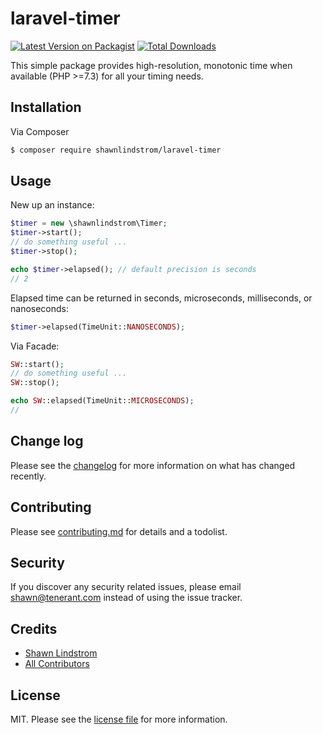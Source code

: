# laravel-timer

[![Latest Version on Packagist][ico-version]][link-packagist]
[![Total Downloads][ico-downloads]][link-downloads]

This simple package provides high-resolution, monotonic time when available (PHP >=7.3) for all
your timing needs.

## Installation

Via Composer

``` bash
$ composer require shawnlindstrom/laravel-timer
```

## Usage

New up an instance:

``` php
$timer = new \shawnlindstrom\Timer;
$timer->start(); 
// do something useful ...
$timer->stop();

echo $timer->elapsed(); // default precision is seconds
// 2
```
Elapsed time can be returned in seconds, microseconds, milliseconds, or nanoseconds:

``` php
$timer->elapsed(TimeUnit::NANOSECONDS);
```
Via Facade:
``` php
SW::start();
// do something useful ...
SW::stop();

echo SW::elapsed(TimeUnit::MICROSECONDS);
// 
```

## Change log

Please see the [changelog](CHANGELOG.md) for more information on what has changed recently.

## Contributing

Please see [contributing.md](CONTRIBUTING.md) for details and a todolist.

## Security

If you discover any security related issues, please email shawn@tenerant.com instead of using the issue tracker.

## Credits

- [Shawn Lindstrom][link-author]
- [All Contributors][link-contributors]

## License

MIT. Please see the [license file](LICENSE.md) for more information.

[ico-version]: https://img.shields.io/packagist/v/shawnlindstrom/laravel-stopwatch.svg?style=flat-square
[ico-downloads]: https://img.shields.io/packagist/dt/shawnlindstrom/laravel-stopwatch.svg?style=flat-square
[ico-travis]: https://img.shields.io/travis/shawnlindstrom/laravel-stopwatch/master.svg?style=flat-square
[ico-styleci]: https://styleci.io/repos/12345678/shield

[link-packagist]: https://packagist.org/packages/shawnlindstrom/laravel-stopwatch
[link-downloads]: https://packagist.org/packages/shawnlindstrom/laravel-stopwatch
[link-travis]: https://travis-ci.org/shawnlindstrom/laravel-stopwatch
[link-styleci]: https://styleci.io/repos/12345678
[link-author]: https://github.com/shawnlindstrom
[link-contributors]: ../../contributors]
